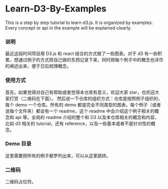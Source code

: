 # Learn-D3-By-Examples
This is a step by step tutorial to learn d3.js. It is organized by examples. Every concept or api in the example will be explained clearly.

### 说明
最近这段时间项目用 D3.js 和 react 结合的方式做了一些图表。对于 d3 有一些积累，想通过例子的方式把自己做的东西记录下来，同时把每个例子中的概念也详尽的阐述出来，便于日后梳理概念。

### 使用方式
首先，如果觉得对自己有帮助或者觉得本仓库有意义，欢迎大家 star，也欢迎大家打赏（二维码在下面）。
然后说一下仓库的组织方式：仓库是按照例子组织的，每个 demo 一个仓库。所有的 demo 都是完全不同类型的图表。每个例子（或者说每个文件夹）都会有一个 readme，这个 readme 中会介绍这个例子相关的概念和 api 等。全局的 readme 介绍的整个和 D3 以及本仓库相关的概念和内容，比如 d3 相关的 tutorial，还有 reference，以及一些基本或者不是针对性的概念。

### Demo 目录
这里需要把所有的例子都罗列出来，可以从这里跳转。

### 二维码
二维码占位符。
